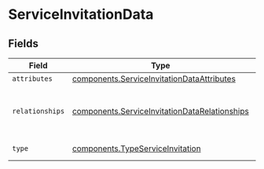 # ServiceInvitationData


## Fields

| Field                                                                                                      | Type                                                                                                       | Required                                                                                                   | Description                                                                                                |
| ---------------------------------------------------------------------------------------------------------- | ---------------------------------------------------------------------------------------------------------- | ---------------------------------------------------------------------------------------------------------- | ---------------------------------------------------------------------------------------------------------- |
| `attributes`                                                                                               | [components.ServiceInvitationDataAttributes](../../models/shared/serviceinvitationdataattributes.md)       | :heavy_minus_sign:                                                                                         | N/A                                                                                                        |
| `relationships`                                                                                            | [components.ServiceInvitationDataRelationships](../../models/shared/serviceinvitationdatarelationships.md) | :heavy_minus_sign:                                                                                         | Service the accepting user will have access to.                                                            |
| `type`                                                                                                     | [components.TypeServiceInvitation](../../models/shared/typeserviceinvitation.md)                           | :heavy_minus_sign:                                                                                         | Resource type                                                                                              |
